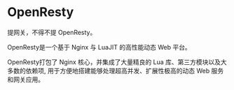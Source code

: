 # OpenResty

提网关，不得不提 OpenResty。

OpenResty是一个基于 Nginx 与 LuaJIT 的高性能动态 Web 平台。

OpenResty打包了 Nginx 核心，并集成了大量精良的 Lua 库、第三方模块以及大多数的依赖项, 用于方便地搭建能够处理超高并发、扩展性极高的动态 Web 服务和网关应用。